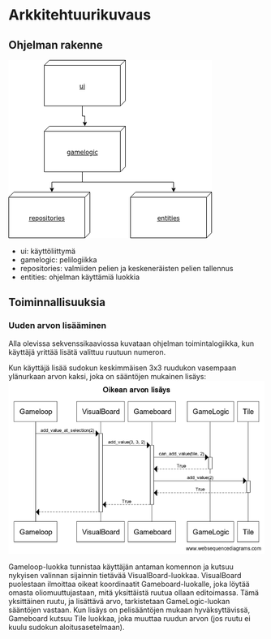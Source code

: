 # Arkkitehtuurikuvaus

## Ohjelman rakenne

![Package_structure](./pictures/packages.png)

- ui: käyttöliittymä
- gamelogic: pelilogiikka
- repositories: valmiiden pelien ja keskeneräisten pelien tallennus
- entities: ohjelman käyttämiä luokkia

## Toiminnallisuuksia

### Uuden arvon lisääminen

Alla olevissa sekvenssikaaviossa kuvataan ohjelman toimintalogiikka, kun käyttäjä yrittää lisätä valittuu ruutuun numeron.

Kun käyttäjä lisää sudokun keskimmäisen 3x3 ruudukon vasempaan ylänurkaan arvon kaksi, joka on sääntöjen mukainen lisäys:
![Add_correct_value](./pictures/sequence_correct_value.png)

Gameloop-luokka tunnistaa käyttäjän antaman komennon ja kutsuu nykyisen valinnan sijainnin tietävää VisualBoard-luokkaa. VisualBoard puolestaan ilmoittaa oikeat koordinaatit Gameboard-luokalle, joka löytää omasta oliomuuttujastaan, mitä yksittäistä ruutua ollaan editoimassa. Tämä yksittäinen ruutu, ja lisättävä arvo, tarkistetaan GameLogic-luokan sääntöjen vastaan. Kun lisäys on pelisääntöjen mukaan hyväksyttävissä, Gameboard kutsuu Tile luokkaa, joka muuttaa ruudun arvon (jos ruutu ei kuulu sudokun aloitusasetelmaan).
